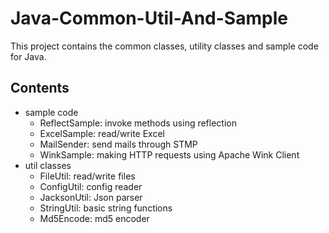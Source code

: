 # Java-Common-Util-And-Sample
This project contains the common classes, utility classes and sample code for Java.

## Contents
* sample code
	* ReflectSample: invoke methods using reflection
    * ExcelSample: read/write Excel
    * MailSender: send mails through STMP
    * WinkSample: making HTTP requests using Apache Wink Client
* util classes
    * FileUtil: read/write files
    * ConfigUtil: config reader
    * JacksonUtil: Json parser
    * StringUtil: basic string functions
    * Md5Encode: md5 encoder
